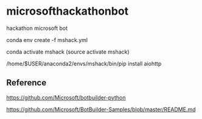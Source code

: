 # microsofthackathonbot
hackathon microsoft bot


conda env create -f mshack.yml

conda activate mshack (source activate mshack)

/home/$USER/anaconda2/envs/mshack/bin/pip install aiohttp

## Reference

https://github.com/Microsoft/botbuilder-python

https://github.com/Microsoft/BotBuilder-Samples/blob/master/README.md
